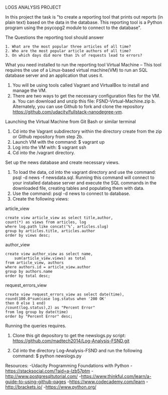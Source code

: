 LOGS ANALYSIS PROJECT

In this project the task is "to create a reporting tool that prints out reports (in plain text) based on the data in the database. This reporting tool is a Python program using the psycopg2 module to connect to the database".

The Questions the reporting tool should answer

	1. What are the most popular three articles of all time?
	2. Who are the most popular article authors of all time?
	3. On which days did more than 1% of requests lead to errors?

What you need installed to run the reporting tool
Virtual Machine – This tool requires the use of a Linux-based virtual machine(VM) to run an SQL database server and an application that uses it.

1.	You will be using tools called Vagrant and VirtualBox to install and manage the VM.
2.	There are two ways to get the necessary configuration files for the VM.
a.	You can download and unzip this file: FSND-Virtual-Machine.zip
b.	Alternately, you can use Github to fork and clone the repository https://github.com/udacity/fullstack-nanodegree-vm.

Launching the Virtual Machine from Git Bash or similar terminal
1.	Cd into the Vagrant subdirectory within the directory create from the zip or Github repository from step 2b.
2.	Launch VM with the command:  $ vagrant up 
3.	Log into the VM with:  $ vagrant ssh
4.	Cd into the   /vagrant directory.

Set up the news database and create necessary views.
1.	To load the data, cd into the vagrant directory and use the command: psql -d news -f newsdata.sql.
	Running this command will connect to your installed database server and execute the SQL commands in the downloaded file, 		creating tables and populating them with data.
2.	Use the command:  psql -d news to connect to database.
3.	Create the following views:

article_view
	
	create view article_view as select title,author,
	count(*) as views from articles, log
	where log.path like concat(‘%’, articles.slug)
	group by articles.title, articles.author
	order by views desc;


author_view

	create view author_view as select name,
    	sum(article_view.views) as total
	from article_view, authors
	where authors.id = article_view.author
	group by authors.name
	order by total desc;

request_errors_view

	create view request_errors_view as select date(time),	
	round(100.0*sum(case log.status when '200 OK'
	then 0 else 1 end)
   	/count(log.status),2) as "Percent Error"
	from log group by date(time)
	order by "Percent Error" desc;

Running the queries requires.
1.	Clone this git depository to get the newslogs.py script:  
    	https://github.com/madtech2014/Log-Analysis-FSND.git
	
2.	Cd into the directory Log-Analysis-FSND and
   	run the following command:
   	$ python newslogs.py

Resources:
-Udacity 
    Programming Foundations with Python
-https://stacksocial.com/?aid=a-lzb57ptm
-http://www.postgresqltutorial.com/
-https://www.thinkful.com/learn/a-guide-to-using-github-pages
-https://www.codecademy.com/learn
-http://brackets.io/
-https://www.python.org/



